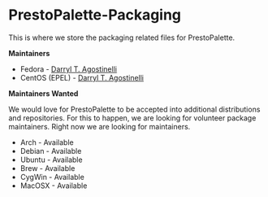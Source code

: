 # PrestoPalette-Packaging

This is where we store the packaging related files for PrestoPalette.

**Maintainers**

- Fedora - [Darryl T. Agostinelli](dagostinelli@gmail.com)
- CentOS (EPEL) - [Darryl T. Agostinelli](dagostinelli@gmail.com)

**Maintainers Wanted**

We would love for PrestoPalette to be accepted into additional distributions and repositories.  For this to happen, we are looking for volunteer package maintainers.  Right now we are looking for maintainers.

- Arch - Available
- Debian - Available
- Ubuntu - Available
- Brew - Available
- CygWin - Available
- MacOSX - Available
